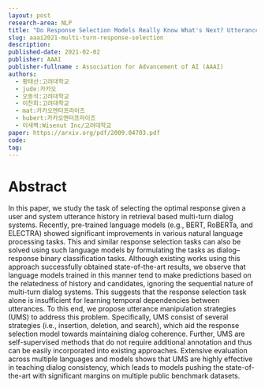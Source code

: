```yaml
---
layout: post
research-area: NLP
title: "Do Response Selection Models Really Know What's Next? Utterance Manipulation Strategies for Multi-turn Response Selection"
slug: aaai2021-multi-turn-response-selection
description:
published-date: 2021-02-02
publisher: AAAI
publisher-fullname : Association for Advancement of AI (AAAI)
authors:
  - 황태선:고려대학교
  - jude:카카오
  - 오동석:고려대학교
  - 이찬희:고려대학교
  - mat:카카오엔터프라이즈
  - hubert:카카오엔터프라이즈
  - 이새벽:Wisenut Inc/고려대학교
paper: https://arxiv.org/pdf/2009.04703.pdf
code:
tag:
---
```


# Abstract

In this paper, we study the task of selecting the optimal response given a user and system utterance history in retrieval based multi-turn dialog systems. Recently, pre-trained language models (e.g., BERT, RoBERTa, and ELECTRA) showed significant improvements in various natural language processing tasks. This and similar response selection tasks can also be solved using such language models by formulating the tasks as dialog–response binary classification tasks. Although existing works using this approach successfully obtained state-of-the-art results, we observe that language models trained in this manner tend to make predictions based on the relatedness of history and candidates, ignoring the sequential nature of multi-turn dialog systems. This suggests that the response selection task alone is insufficient for learning temporal dependencies between utterances. To this end, we propose utterance manipulation strategies (UMS) to address this problem. Specifically, UMS consist of several strategies (i.e., insertion, deletion, and search), which aid the response selection model towards maintaining dialog coherence. Further, UMS are self-supervised methods that do not require additional annotation and thus can be easily incorporated into existing approaches. Extensive evaluation across multiple languages and models shows that UMS are highly effective in teaching dialog consistency, which leads to models pushing the state-of-the-art with significant margins on multiple public benchmark datasets.
